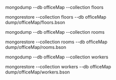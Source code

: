  mongodump  --db officeMap --collection floors
 
 mongorestore --collection floors --db officeMap dump/officeMap/floors.bson
 
 mongodump  --db officeMap --collection rooms
 
 mongorestore --collection rooms --db officeMap dump/officeMap/rooms.bson
  
 mongodump  --db officeMap --collection workers
 
 mongorestore --collection workers --db officeMap dump/officeMap/workers.bson
